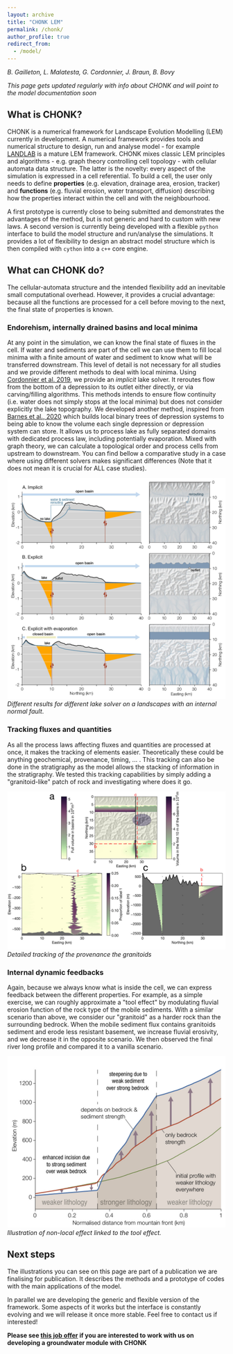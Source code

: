 ```yaml
---
layout: archive
title: "CHONK LEM"
permalink: /chonk/
author_profile: true
redirect_from:
  - /model/
---
```


*B. Gailleton, L. Malatesta, G. Cordonnier, J. Braun, B. Bovy*

*This page gets updated regularly with info about CHONK and will point to the model documentation soon*

<!-- ![alt text](/files/pretty_3D.jpg) -->

## What is CHONK?

CHONK is a numerical framework for Landscape Evolution Modelling (LEM) currently in development. A numerical framework provides tools and numerical structure to design, run and analyse model - for example [LANDLAB](https://esurf.copernicus.org/articles/8/379/2020/) is a mature LEM framework. CHONK mixes classic LEM principles and algorithms - e.g. graph theory controlling cell topology - with cellular automata data structure. The latter is the novelty: every aspect of the simulation is expressed in a cell referential. To build a cell, the user only needs to define **properties** (e.g. elevation, drainage area, erosion, tracker) and **functions** (e.g. fluvial erosion, water transport, diffusion) describing how the properties interact within the cell and with the neighbourhood. 

A first prototype is currently close to being submitted and demonstrates the advantages of the method, but is not generic and hard to custom with new laws. A second version is currently being developed with a flexible `python` interface to build the model structure and run/analyse the simulations. It provides a lot of flexibility to design an abstract model structure which is then compiled with `cython` into a `c++` core engine. 


## What can CHONK do?

The cellular-automata structure and the intended flexibility add an inevitable small computational overhead. However, it provides a crucial advantage: because all the functions are processed for a cell before moving to the next, the final state of properties is known.

### Endorehism, internally drained basins and local minima

At any point in the simulation, we can know the final state of fluxes in the cell. If water and sediments are part of the cell we can use them to fill local minima with a finite amount of water and sediment to know what will be transferred downstream. This level of detail is not necessary for all studies and we provide different methods to deal with local minima. Using [Cordonnier et al. 2019](https://esurf.copernicus.org/articles/7/549/2019/), we provide an _implicit_ lake solver. It reroutes flow from the bottom of a depression to its outlet either directly, or via carving/filling algorithms. This methods intends to ensure flow continuity (i.e. water does not simply stops at the local minima) but does not consider explicitly the lake topography. We developed another method, inspired from [Barnes et al., 2020](https://esurf.copernicus.org/articles/8/431/2020/) which builds local binary trees of depression systems to being able to know the volume each single depression or depression system can store. It allows us to process lake as fully separated domains with dedicated process law, including potentially evaporation. Mixed with graph theory, we can calculate a topological order and process cells from upstream to downstream. You can find bellow a comparative study in a case where using different solvers makes significant differences (Note that it does not mean it is crucial for ALL case studies).


![alt text](/files/CHONK_figure_lake.jpg)
*Different results for different lake solver on a landscapes with an internal normal fault*.


### Tracking fluxes and quantities

As all the process laws affecting fluxes and quantities are processed at once, it makes the tracking of elements easier. Theoretically these could be anything geochemical, provenance, timing, ... . This tracking can also be done in the stratigraphy as the model allows the stacking of information in the stratigraphy. We tested this tracking capabilities by simply adding a "granitoid-like" patch of rock and investigating where does it go.


![alt text](/files/CHONK_figure_tracking.jpg)
*Detailed tracking of the provenance the granitoids*

### Internal dynamic feedbacks

Again, because we always know what is inside the cell, we can express feedback between the different properties. For example, as a simple exercise, we can roughly approximate a "tool effect" by modulating fluvial erosion function of the rock type of the mobile sediments. With a similar scenario than above, we consider our "granitoid" as a harder rock than the surrounding bedrock. When the mobile sediment flux contains granitoids sediment and erode less resistant basement, we increase fluvial erosivity, and we decrease it in the opposite scenario. We then observed the final river long profile and compared it to a vanilla scenario.

![alt text](/files/CHONK_figure_teffect.jpg)
*Illustration of non-local effect linked to the tool effect.* 


## Next steps

The illustrations you can see on this page are part of a publication we are finalising for publication. It describes the methods and a prototype of codes with the main applications of the model.

In parallel we are developing the generic and flexible version of the framework. Some aspects of it works but the interface is constantly evolving and we will release it once more stable. Feel free to contact us if interested!

**Please see [this job offer](https://www.gfz-potsdam.de/karriere/stellenangebote/job-detail/6131) if you are interested to work with us on developing a groundwater module with CHONK**
































<!-- end of file -->